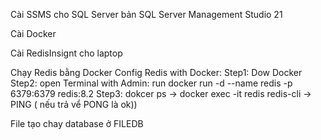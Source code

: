 ﻿Cài SSMS cho SQL Server bản SQL Server Management Studio 21

Cài Docker

Cài RedisInsignt cho laptop

Chạy Redis bằng Docker
Config Redis with Docker: 
  Step1: Dow Docker
  Step2: open Terminal with Admin: run docker run -d --name redis -p 6379:6379 redis:8.2
  Step3: dokcer ps -> docker exec -it redis redis-cli -> PING ( nếu trả vể PONG là ok))


File tạo chay database ở FILEDB